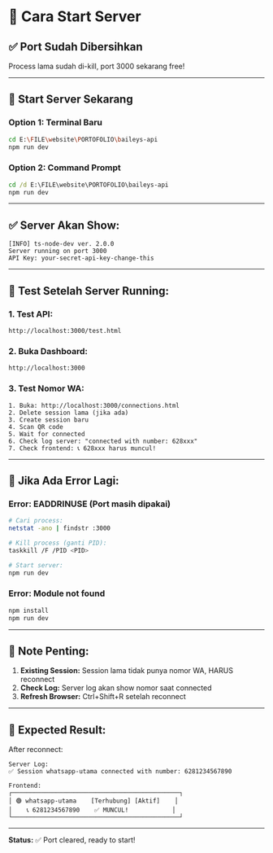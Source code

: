 # 🚀 Cara Start Server

## ✅ Port Sudah Dibersihkan

Process lama sudah di-kill, port 3000 sekarang free!

---

## 🚀 Start Server Sekarang

### **Option 1: Terminal Baru**
```bash
cd E:\FILE\website\PORTOFOLIO\baileys-api
npm run dev
```

### **Option 2: Command Prompt**
```cmd
cd /d E:\FILE\website\PORTOFOLIO\baileys-api
npm run dev
```

---

## ✅ Server Akan Show:

```
[INFO] ts-node-dev ver. 2.0.0
Server running on port 3000
API Key: your-secret-api-key-change-this
```

---

## 🧪 Test Setelah Server Running:

### **1. Test API:**
```
http://localhost:3000/test.html
```

### **2. Buka Dashboard:**
```
http://localhost:3000
```

### **3. Test Nomor WA:**
```
1. Buka: http://localhost:3000/connections.html
2. Delete session lama (jika ada)
3. Create session baru
4. Scan QR code
5. Wait for connected
6. Check log server: "connected with number: 628xxx"
7. Check frontend: 📞 628xxx harus muncul!
```

---

## 🐛 Jika Ada Error Lagi:

### **Error: EADDRINUSE (Port masih dipakai)**
```bash
# Cari process:
netstat -ano | findstr :3000

# Kill process (ganti PID):
taskkill /F /PID <PID>

# Start server:
npm run dev
```

### **Error: Module not found**
```bash
npm install
npm run dev
```

---

## 📝 Note Penting:

1. **Existing Session:** Session lama tidak punya nomor WA, HARUS reconnect
2. **Check Log:** Server log akan show nomor saat connected
3. **Refresh Browser:** Ctrl+Shift+R setelah reconnect

---

## 🎯 Expected Result:

After reconnect:
```
Server Log:
✅ Session whatsapp-utama connected with number: 6281234567890

Frontend:
┌──────────────────────────────────────────────┐
│ 🟢 whatsapp-utama    [Terhubung] [Aktif]    │
│    📞 6281234567890    ✅ MUNCUL!            │
└──────────────────────────────────────────────┘
```

---

**Status:** ✅ Port cleared, ready to start!
